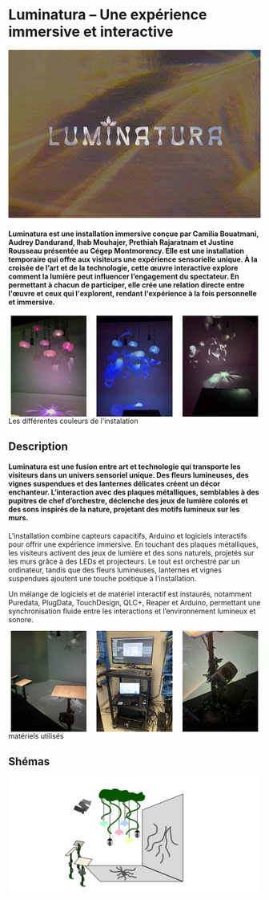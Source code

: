 # Luminatura – Une expérience immersive et interactive
<div align="center">
  <img src="./photo_référence/luminatura/luminatura_logo.png" alt="luminatura" />
</div>

#### Luminatura est une installation immersive conçue par Camilia Bouatmani, Audrey Dandurand, Ihab Mouhajer, Prethiah Rajaratnam et Justine Rousseau présentée au Cégep Montmorency. Elle est une installation temporaire qui offre aux visiteurs une expérience sensorielle unique. À la croisée de l’art et de la technologie, cette œuvre interactive explore comment la lumière peut influencer l’engagement du spectateur. En permettant à chacun de participer, elle crée une relation directe entre l'œuvre et ceux qui l'explorent, rendant l'expérience à la fois personnelle et immersive.

<div style="display: flex; justify-content: space-around;" >
  <img src="./photo_référence/luminatura/luminatura_rose.jpg" alt="luminatura" style="width: 30%; margin-right: 10px;" />
  <img src="./photo_référence/luminatura/luminatura_bleu.jpg" alt="luminatura" style="width: 30%; margin-right: 10px;" />
  <img src="./photo_référence/luminatura/luminatura_blanc.jpg" alt="luminatura" style="width: 30%;" />
</div>
Les différentes couleurs de l'instalation

## Description
#### Luminatura est une fusion entre art et technologie qui transporte les visiteurs dans un univers sensoriel unique. Des fleurs lumineuses, des vignes suspendues et des lanternes délicates créent un décor enchanteur. L’interaction avec des plaques métalliques, semblables à des pupitres de chef d’orchestre, déclenche des jeux de lumière colorés et des sons inspirés de la nature, projetant des motifs lumineux sur les murs.

L'installation combine capteurs capacitifs, Arduino et logiciels interactifs pour offrir une expérience immersive. En touchant des plaques métalliques, les visiteurs activent des jeux de lumière et des sons naturels, projetés sur les murs grâce à des LEDs et projecteurs. Le tout est orchestré par un ordinateur, tandis que des fleurs lumineuses, lanternes et vignes suspendues ajoutent une touche poétique à l’installation.

Un mélange de logiciels et de matériel interactif est instaurés, notamment Puredata, PlugData, TouchDesign, QLC+, Reaper et Arduino, permettant une synchronisation fluide entre les interactions et l’environnement lumineux et sonore.

<div style="display: flex; justify-content: space-around;" >
  <img src="./photo_référence/luminatura/luminatura_plaques.jpg" alt="luminatura" style="width: 30%; margin-right: 10px;" />
  <img src="./photo_référence/luminatura/luminatura_bts.jpg" alt="luminatura" style="width: 30%; margin-right: 10px;" />
  <img src="./photo_référence/luminatura/luminatura_haut-parleur.jpg" alt="luminatura" style="width: 30%;" />
</div>
matériels utilisés

## Shémas
<div align="center">
  <img src="./photo_référence/luminatura/shéma_luminatura.png" alt="luminatura" />
</div>



